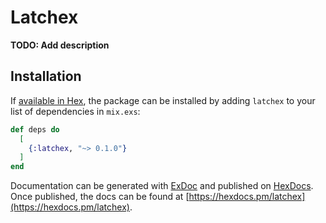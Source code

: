 # Latchex

**TODO: Add description**

## Installation

If [available in Hex](https://hex.pm/docs/publish), the package can be installed
by adding `latchex` to your list of dependencies in `mix.exs`:

```elixir
def deps do
  [
    {:latchex, "~> 0.1.0"}
  ]
end
```

Documentation can be generated with [ExDoc](https://github.com/elixir-lang/ex_doc)
and published on [HexDocs](https://hexdocs.pm). Once published, the docs can
be found at [https://hexdocs.pm/latchex](https://hexdocs.pm/latchex).

